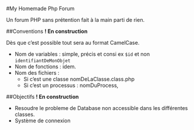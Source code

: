 #My Homemade Php Forum

Un forum PHP sans prétention fait à la main parti de rien.

##Conventions
__! En construction__

Dès que c’est possible tout sera au format CamelCase.

* Nom de variables : simple, précis et consi ex `$id` et non `identifiantDeMonObjet`
* Nom de fonctions : idem.
* Nom des fichiers : 
    * Si c’est une classe nomDeLaClasse.class.php
    * Si c’est un processus : nomDuProcess, 
     
##Objectifs
__! En construction__

* Resoudre le probleme de Database non accessible dans les différentes classes.
* Système de connexion